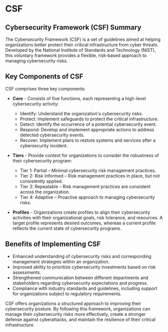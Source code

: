 # CSF

## Cybersecurity Framework (CSF) Summary

The Cybersecurity Framework (CSF) is a set of guidelines aimed at helping organizations better protect their critical infrastructure from cyber threats. Developed by the National Institute of Standards and Technology (NIST), this voluntary framework provides a flexible, risk-based approach to managing cybersecurity risks.

## Key Components of CSF

CSF comprises three key components:

- **Core** - Consists of five functions, each representing a high-level cybersecurity activity:

    - Identify: Understand the organization's cybersecurity risks.
    - Protect: Implement safeguards to protect the critical infrastructure.
    - Detect: Identify the occurrence of a potential cybersecurity event.
    - Respond: Develop and implement appropriate actions to address detected cybersecurity events.
    - Recover: Implement plans to restore systems and services after a cybersecurity incident.

- **Tiers** - Provide context for organizations to consider the robustness of their cybersecurity program:

    - Tier 1: Partial – Minimal cybersecurity risk management practices.
    - Tier 2: Risk Informed – Risk management practices in place, but not consistently applied.
    - Tier 3: Repeatable – Risk management practices are consistent across the organization.
    - Tier 4: Adaptive – Proactive approach to managing cybersecurity risks.

- **Profiles** - Organizations create profiles to align their cybersecurity activities with their organizational goals, risk tolerance, and resources. A target profile represents desired outcomes, whereas a current profile reflects the current state of cybersecurity programs.

## Benefits of Implementing CSF

- Enhanced understanding of cybersecurity risks and corresponding management strategies within an organization.
- Improved ability to prioritize cybersecurity investments based on risk assessments.
- Strengthened communication between different departments and stakeholders regarding cybersecurity expectations and progress.
- Compliance with industry standards and guidelines, including support for organizations subject to regulatory requirements.

CSF offers organizations a structured approach to improving their cybersecurity posture. By following this framework, organizations can manage their cybersecurity risks more effectively, create a stronger defense against cyberattacks, and maintain the resilience of their critical infrastructure.